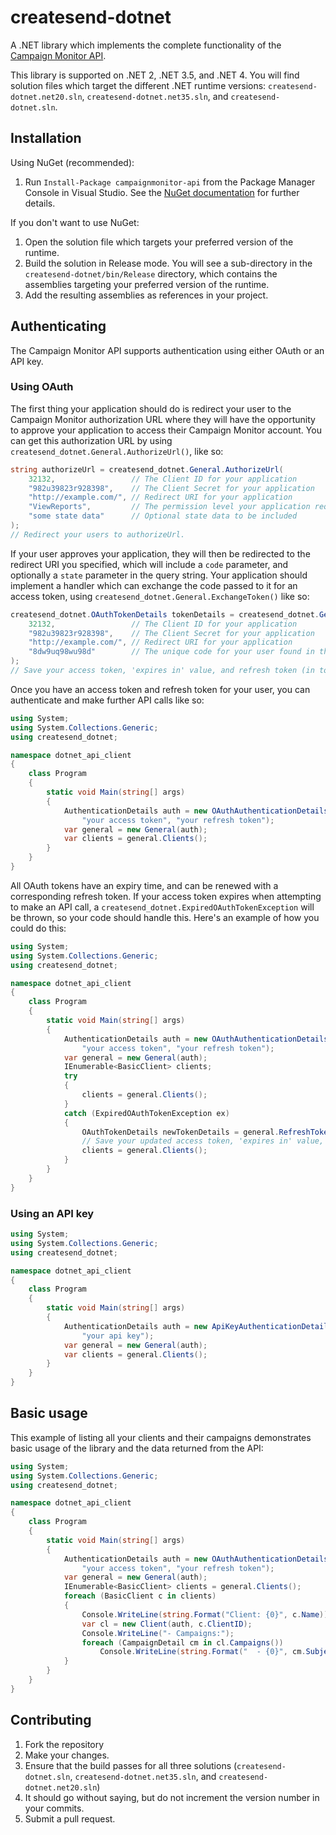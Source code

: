 # createsend-dotnet

A .NET library which implements the complete functionality of the [Campaign Monitor API](http://www.campaignmonitor.com/api/).

This library is supported on .NET 2, .NET 3.5, and .NET 4. You will find solution files which target the different .NET runtime versions: `createsend-dotnet.net20.sln`, `createsend-dotnet.net35.sln`, and `createsend-dotnet.sln`.

## Installation

Using NuGet (recommended):

1. Run `Install-Package campaignmonitor-api` from the Package Manager Console in Visual Studio. See the [NuGet documentation](http://nuget.codeplex.com/documentation) for further details.

If you don't want to use NuGet:

1. Open the solution file which targets your preferred version of the runtime.
2. Build the solution in Release mode. You will see a sub-directory in the `createsend-dotnet/bin/Release` directory, which contains the assemblies targeting your preferred version of the runtime.
3. Add the resulting assemblies as references in your project.

## Authenticating

The Campaign Monitor API supports authentication using either OAuth or an API key.

### Using OAuth

The first thing your application should do is redirect your user to the Campaign Monitor authorization URL where they will have the opportunity to approve your application to access their Campaign Monitor account. You can get this authorization URL by using `createsend_dotnet.General.AuthorizeUrl()`, like so:

```csharp
string authorizeUrl = createsend_dotnet.General.AuthorizeUrl(
    32132,                 // The Client ID for your application
    "982u39823r928398",    // The Client Secret for your application
    "http://example.com/", // Redirect URI for your application
    "ViewReports",         // The permission level your application requires
    "some state data"      // Optional state data to be included
);
// Redirect your users to authorizeUrl.
```

If your user approves your application, they will then be redirected to the redirect URI you specified, which will include a `code` parameter, and optionally a `state` parameter in the query string. Your application should implement a handler which can exchange the code passed to it for an access token, using `createsend_dotnet.General.ExchangeToken()` like so:

```csharp
createsend_dotnet.OAuthTokenDetails tokenDetails = createsend_dotnet.General.ExchangeToken(
    32132,                 // The Client ID for your application
    "982u39823r928398",    // The Client Secret for your application
    "http://example.com/", // Redirect URI for your application
    "8dw9uq98wu98d"        // The unique code for your user found in the query string
);
// Save your access token, 'expires in' value, and refresh token (in tokenDetails).
```

Once you have an access token and refresh token for your user, you can authenticate and make further API calls like so:

```csharp
using System;
using System.Collections.Generic;
using createsend_dotnet;

namespace dotnet_api_client
{
    class Program
    {
        static void Main(string[] args)
        {
            AuthenticationDetails auth = new OAuthAuthenticationDetails(
                "your access token", "your refresh token");
            var general = new General(auth);
            var clients = general.Clients();
        }
    }
}
```

All OAuth tokens have an expiry time, and can be renewed with a corresponding refresh token. If your access token expires when attempting to make an API call, a `createsend_dotnet.ExpiredOAuthTokenException` will be thrown, so your code should handle this. Here's an example of how you could do this:

```csharp
using System;
using System.Collections.Generic;
using createsend_dotnet;

namespace dotnet_api_client
{
    class Program
    {
        static void Main(string[] args)
        {
            AuthenticationDetails auth = new OAuthAuthenticationDetails(
                "your access token", "your refresh token");
            var general = new General(auth);
            IEnumerable<BasicClient> clients;
            try
            {
                clients = general.Clients();
            }
            catch (ExpiredOAuthTokenException ex)
            {
                OAuthTokenDetails newTokenDetails = general.RefreshToken();
                // Save your updated access token, 'expires in' value, and refresh token
                clients = general.Clients();
            }
        }
    }
}
```

### Using an API key

```csharp
using System;
using System.Collections.Generic;
using createsend_dotnet;

namespace dotnet_api_client
{
    class Program
    {
        static void Main(string[] args)
        {
            AuthenticationDetails auth = new ApiKeyAuthenticationDetails(
                "your api key");
            var general = new General(auth);
            var clients = general.Clients();
        }
    }
}
```

## Basic usage

This example of listing all your clients and their campaigns demonstrates basic usage of the library and the data returned from the API:

```csharp
using System;
using System.Collections.Generic;
using createsend_dotnet;

namespace dotnet_api_client
{
    class Program
    {
        static void Main(string[] args)
        {
            AuthenticationDetails auth = new OAuthAuthenticationDetails(
                "your access token", "your refresh token");
            var general = new General(auth);
            IEnumerable<BasicClient> clients = general.Clients();
            foreach (BasicClient c in clients)
            {
                Console.WriteLine(string.Format("Client: {0}", c.Name));
                var cl = new Client(auth, c.ClientID);
                Console.WriteLine("- Campaigns:");
                foreach (CampaignDetail cm in cl.Campaigns())
                    Console.WriteLine(string.Format("  - {0}", cm.Subject));
            }
        }
    }
}
```

## Contributing
1. Fork the repository
2. Make your changes.
3. Ensure that the build passes for all three solutions (`createsend-dotnet.sln`, `createsend-dotnet.net35.sln`, and `createsend-dotnet.net20.sln`)
4. It should go without saying, but do not increment the version number in your commits.
5. Submit a pull request.